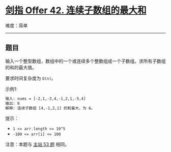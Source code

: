 # [剑指 Offer 42. 连续子数组的最大和](https://leetcode-cn.com/problems/lian-xu-zi-shu-zu-de-zui-da-he-lcof)

难度：简单

---

## 题目

输入一个整型数组，数组中的一个或连续多个整数组成一个子数组。求所有子数组的和的最大值。

要求时间复杂度为 `O(n)`。

示例1:

```txt
输入: nums = [-2,1,-3,4,-1,2,1,-5,4]
输出: 6
解释: 连续子数组 [4,-1,2,1] 的和最大，为 6。
```

提示：

- `1 <= arr.length <= 10^5`
- `-100 <= arr[i] <= 100`

注意：本题与 [主站 53 题](https://leetcode-cn.com/problems/maximum-subarray/) 相同。
